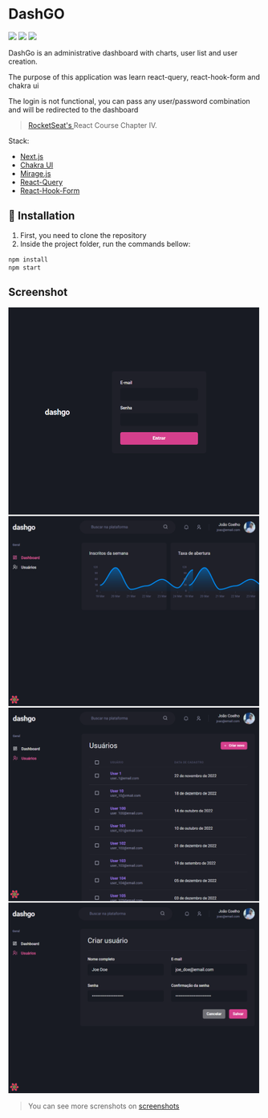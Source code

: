 # DashGO
<img src="https://img.shields.io/badge/React-20232A?style=for-the-badge&logo=react&logoColor=61DAFB" /> <img src="https://img.shields.io/badge/next.js-000000?style=for-the-badge&logo=nextdotjs&logoColor=white" /> <img src="https://img.shields.io/badge/TypeScript-007ACC?style=for-the-badge&logo=typescript&logoColor=white" /> 

DashGo is an administrative dashboard with charts, user list and user creation.

The purpose of this application was learn react-query, react-hook-form and chakra ui

The login is not functional, you can pass any user/password combination and will be redirected to the dashboard

> <a href="https://rocketseat.com.br/"> RocketSeat's </a> React Course Chapter IV.

Stack:
- [Next.js](https://nextjs.org/)
- [Chakra UI](https://chakra-ui.com/)
- [Mirage.js](https://miragejs.com/https://react-query-v3.tanstack.com/)
- [React-Query](https://react-query-v3.tanstack.com/)
- [React-Hook-Form](https://react-hook-form.com/)

## 🚀 Installation

1. First, you need to clone the repository
2. Inside the project folder, run the commands bellow:

```
npm install
npm start
```


## Screenshot
<div>
<img src="/screenshots/login-example.png" alt="app screenshot" width="500">
<img src="/screenshots/dashboard-example.png" alt="app screenshot" width="500">
</div>

<div>
<img src="/screenshots/users-list-example.png" alt="app screenshot" width="500">
<img src="/screenshots/create-user-form-example.png" alt="app screenshot" width="500">
</div>

> You can see more screnshots on [screenshots](https://github.com/joaoantoniocoelho/dashgo/tree/master/screenshots) 
